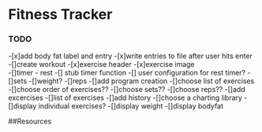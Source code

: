 # Fitness Tracker


### TODO
-[x]add body fat label and entry
-[x]write entries to file after user hits enter
-[]create workout
	-[x]exercise header
	-[x]exercise image	
	-[]timer - rest
		-[] stub timer function
		-[] user configuration for rest timer?
	-[]sets
	-[]weight?
	-[]reps
-[]add program creation
	-[]choose list of exercises
	-[]choose order of exercises??
	-[]choose sets??
	-[]choose reps??
-[]add excercises
	-[]list of exercises
-[]add history
	-[]choose a charting library
	-[]display individual exercises?
	-[]display weight
	-[]display bodyfat 
	
##Resources

